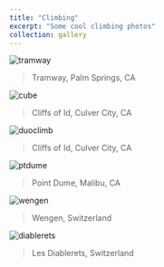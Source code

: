```yaml
---
title: "Climbing"
excerpt: "Some cool climbing photos"
collection: gallery
---
```


![tramway](/images/tram.jpg)

> Tramway, Palm Springs, CA

![cube](/images/cliffs.JPG)

> Cliffs of Id, Culver City, CA

![duoclimb](/images/duoclimb.PNG)

> Cliffs of Id, Culver City, CA

![ptdume](/images/ptdume.JPG)

> Point Dume, Malibu, CA

![wengen](/images/wengen.JPG)

> Wengen, Switzerland

![diablerets](/images/diablerets.jpeg)

> Les Diablerets, Switzerland
